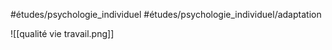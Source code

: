 #études/psychologie_individuel 
#études/psychologie_individuel/adaptation 

![[qualité vie travail.png]]